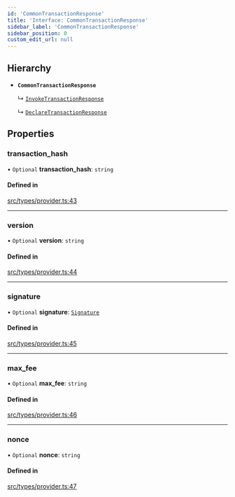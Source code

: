 ```yaml
---
id: 'CommonTransactionResponse'
title: 'Interface: CommonTransactionResponse'
sidebar_label: 'CommonTransactionResponse'
sidebar_position: 0
custom_edit_url: null
---
```


## Hierarchy

- **`CommonTransactionResponse`**

  ↳ [`InvokeTransactionResponse`](InvokeTransactionResponse.md)

  ↳ [`DeclareTransactionResponse`](DeclareTransactionResponse.md)

## Properties

### transaction_hash

• `Optional` **transaction_hash**: `string`

#### Defined in

[src/types/provider.ts:43](https://github.com/notV4l/starknet.js/blob/47ca727/src/types/provider.ts#L43)

---

### version

• `Optional` **version**: `string`

#### Defined in

[src/types/provider.ts:44](https://github.com/notV4l/starknet.js/blob/47ca727/src/types/provider.ts#L44)

---

### signature

• `Optional` **signature**: [`Signature`](../modules.md#signature)

#### Defined in

[src/types/provider.ts:45](https://github.com/notV4l/starknet.js/blob/47ca727/src/types/provider.ts#L45)

---

### max_fee

• `Optional` **max_fee**: `string`

#### Defined in

[src/types/provider.ts:46](https://github.com/notV4l/starknet.js/blob/47ca727/src/types/provider.ts#L46)

---

### nonce

• `Optional` **nonce**: `string`

#### Defined in

[src/types/provider.ts:47](https://github.com/notV4l/starknet.js/blob/47ca727/src/types/provider.ts#L47)
